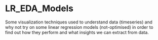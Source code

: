 # LR_EDA_Models

Some visualization techniques used to understand data (timeseries) and why not try on some linear regression models (not-optimised) in order to find out how they perform and what insights we can extract from data.
